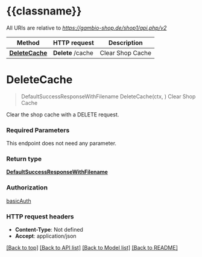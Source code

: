 # {{classname}}

All URIs are relative to *https://gambio-shop.de/shop1/api.php/v2*

Method | HTTP request | Description
------------- | ------------- | -------------
[**DeleteCache**](CacheApi.md#DeleteCache) | **Delete** /cache | Clear Shop Cache

# **DeleteCache**
> DefaultSuccessResponseWithFilename DeleteCache(ctx, )
Clear Shop Cache

Clear the shop cache with a DELETE request.

### Required Parameters
This endpoint does not need any parameter.

### Return type

[**DefaultSuccessResponseWithFilename**](defaultSuccessResponseWithFilename.md)

### Authorization

[basicAuth](../README.md#basicAuth)

### HTTP request headers

 - **Content-Type**: Not defined
 - **Accept**: application/json

[[Back to top]](#) [[Back to API list]](../README.md#documentation-for-api-endpoints) [[Back to Model list]](../README.md#documentation-for-models) [[Back to README]](../README.md)

